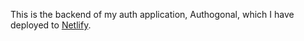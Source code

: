 This is the backend of my auth application, Authogonal, which I have deployed to [Netlify](https://authogonal.netlify.app/).

